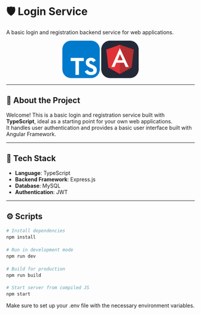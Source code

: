 # 🛡️ Login Service

A basic login and registration backend service for web applications.

<div align="center">
  <img src="https://raw.githubusercontent.com/tandpfun/skill-icons/refs/heads/main/icons/TypeScript.svg" width="100" height="100" alt="TypeScript" />
  <img src="https://raw.githubusercontent.com/tandpfun/skill-icons/refs/heads/main/icons/Angular-Dark.svg" width="100" height="100" alt="Angular" />
</div>

---

## 🚀 About the Project

Welcome! This is a basic login and registration service built with **TypeScript**, ideal as a starting point for your own web applications.  
It handles user authentication and provides a basic user interface built with Angular Framework.

---

## 🧱 Tech Stack

- **Language**: TypeScript
- **Backend Framework**: Express.js
- **Database**: MySQL
- **Authentication**: JWT

---


## ⚙️ Scripts

```bash
# Install dependencies
npm install

# Run in development mode
npm run dev

# Build for production
npm run build

# Start server from compiled JS
npm start
```
Make sure to set up your .env file with the necessary environment variables.
